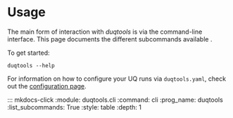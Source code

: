 # Usage

The main form of interaction with *duqtools* is via the command-line interface. This page documents the different subcommands available .

To get started:

    duqtools --help

For information on how to configure your UQ runs via `duqtools.yaml`, check out the [configuration page](config/introduction.md).

::: mkdocs-click
    :module: duqtools.cli
    :command: cli
    :prog_name: duqtools
    :list_subcommands: True
    :style: table
    :depth: 1
